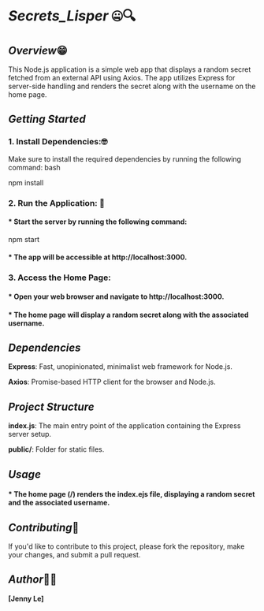 # ***Secrets_Lisper*** 🤐🔍

## *Overview*😁

This Node.js application is a simple web app that displays a random secret fetched from an external API using Axios. The app utilizes Express for server-side handling and renders the secret along with the username on the home page.

## *Getting Started*
### 1. Install Dependencies:🤓

Make sure to install the required dependencies by running the following command:
bash

npm install

### 2. Run the Application: 🚀

#### * Start the server by running the following command:


npm start


#### * The app will be accessible at http://localhost:3000.

### 3. Access the Home Page:

#### * Open your web browser and navigate to http://localhost:3000.
#### * The home page will display a random secret along with the associated username.


## *Dependencies*
 **Express**: Fast, unopinionated, minimalist web framework for Node.js.
 
 **Axios**: Promise-based HTTP client for the browser and Node.js.


## *Project Structure*
**index.js**: The main entry point of the application containing the Express server setup.

**public/**: Folder for static files.


## *Usage*
#### * The home page (/) renders the index.ejs file, displaying a random secret and the associated username.


## *Contributing*🤝
If you'd like to contribute to this project, please fork the repository, make your changes, and submit a pull request.

## *Author*👩‍💻
**[Jenny Le]**